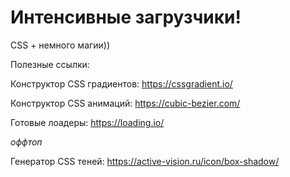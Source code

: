 # Интенсивные загрузчики!

CSS + немного магии))

Полезные ссылки:

Конструктор CSS градиентов: https://cssgradient.io/

Конструктор CSS анимаций: https://cubic-bezier.com/

Готовые лоадеры: https://loading.io/

*оффтоп*

Генератор CSS теней: https://active-vision.ru/icon/box-shadow/